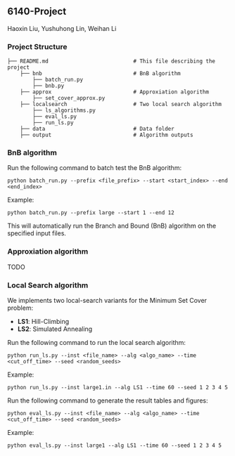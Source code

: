 ## 6140-Project

Haoxin Liu, Yushuhong Lin, Weihan Li

### Project Structure

```
├── README.md                           # This file describing the project
    ├── bnb                             # BnB algorithm
        ├── batch_run.py
        ├── bnb.py
    ├── approx                          # Approxiation algorithm
        ├── set_cover_approx.py
    ├── localsearch                     # Two local search algorithm
        ├── ls_algorithms.py    
        ├── eval_ls.py           
        ├── run_ls.py             
    ├── data                            # Data folder
    ├── output                          # Algorithm outputs
```

### BnB algorithm
Run the following command to batch test the BnB algorithm:

```
python batch_run.py --prefix <file_prefix> --start <start_index> --end <end_index>
```

Example:

```
python batch_run.py --prefix large --start 1 --end 12
```

This will automatically run the Branch and Bound (BnB) algorithm on the specified input files.


### Approxiation algorithm

TODO

### Local Search algorithm

We implements two local-search variants for the Minimum Set Cover problem:

- **LS1**: Hill-Climbing 
- **LS2**: Simulated Annealing

Run the following command to run the local search algorithm:

```
python run_ls.py --inst <file_name> --alg <algo_name> --time <cut_off_time> --seed <random_seeds>
```

Example:

```
python run_ls.py --inst large1.in --alg LS1 --time 60 --seed 1 2 3 4 5
```

Run the following command to generate the result tables and figures:

```
python eval_ls.py --inst <file_name> --alg <algo_name> --time <cut_off_time> --seed <random_seeds>
```

Example:

```
python eval_ls.py --inst large1 --alg LS1 --time 60 --seed 1 2 3 4 5
```